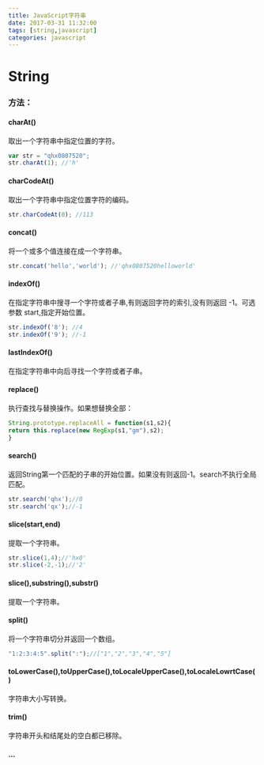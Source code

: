 ```yaml
---
title: JavaScript字符串
date: 2017-03-31 11:32:00
tags: [string,javascript]
categories: javascript
---
```

# String
### 方法：
#### charAt()
取出一个字符串中指定位置的字符。
```javascript
var str = "qhx0807520";
str.charAt(1); //'h'
```
#### charCodeAt()
取出一个字符串中指定位置字符的编码。
```javascript
str.charCodeAt(0); //113
```
#### concat()
将一个或多个值连接在成一个字符串。
```javascript
str.concat('hello','world'); //'qhx0807520helloworld'
```
#### indexOf()
在指定字符串中搜寻一个字符或者子串,有则返回字符的索引,没有则返回 -1。可选参数 start,指定开始位置。
```javascript
str.indexOf('8'); //4
str.indexOf('9'); //-1
```
#### lastIndexOf()
在指定字符串中向后寻找一个字符或者子串。
#### replace()
执行查找与替换操作。如果想替换全部：
```javascript
String.prototype.replaceAll = function(s1,s2){ 
return this.replace(new RegExp(s1,"gm"),s2); 
}
```
#### search()
返回String第一个匹配的子串的开始位置。如果没有则返回-1。search不执行全局匹配。
```javascript
str.search('qhx');//0
str.search('qx');//-1
```
#### slice(start,end)
提取一个字符串。
```javascript
str.slice(1,4);//'hx0'
str.slice(-2,-1);//'2'
```
#### slice(),substring(),substr()
提取一个字符串。
#### split()
将一个字符串切分并返回一个数组。
```javascript
"1:2:3:4:5".split(":");//["1","2","3","4","5"]
```
#### toLowerCase(),toUpperCase(),toLocaleUpperCase(),toLocaleLowrtCase()
字符串大小写转换。
#### trim()
字符串开头和结尾处的空白都已移除。
#### ...